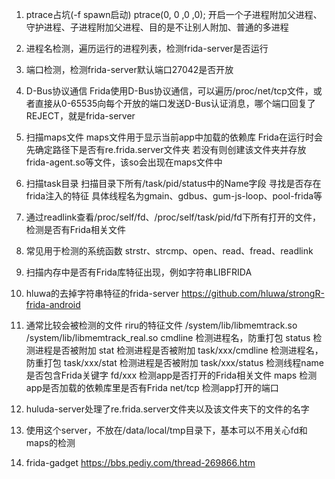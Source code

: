 1. ptrace占坑(-f spawn启动)
   ptrace(0, 0 ,0 ,0);
   开启一个子进程附加父进程、守护进程、子进程附加父进程、目的是不让别人附加、普通的多进程
2. 进程名检测，遍历运行的进程列表，检测frida-server是否运行
3. 端口检测，检测frida-server默认端口27042是否开放

4. D-Bus协议通信
   Frida使用D-Bus协议通信，可以遍历/proc/net/tcp文件，或者直接从0-65535向每个开放的端口发送D-Bus认证消息，哪个端口回复了REJECT，就是frida-server

5. 扫描maps文件
   maps文件用于显示当前app中加载的依赖库
   Frida在运行时会先确定路径下是否有re.frida.server文件夹
   若没有则创建该文件夹并存放frida-agent.so等文件，该so会出现在maps文件中

6. 扫描task目录
   扫描目录下所有/task/pid/status中的Name字段
   寻找是否存在frida注入的特征
   具体线程名为gmain、gdbus、gum-js-loop、pool-frida等

7. 通过readlink查看/proc/self/fd、/proc/self/task/pid/fd下所有打开的文件，检测是否有Frida相关文件

8. 常见用于检测的系统函数
   strstr、strcmp、open、read、fread、readlink

9. 扫描内存中是否有Frida库特征出现，例如字符串LIBFRIDA

10. hluwa的去掉字符串特征的frida-server
    https://github.com/hluwa/strongR-frida-android

11. 通常比较会被检测的文件
    riru的特征文件
    /system/lib/libmemtrack.so
    /system/lib/libmemtrack_real.so
    cmdline 检测进程名，防重打包
    status 检测进程是否被附加
    stat 检测进程是否被附加
    task/xxx/cmdline 检测进程名，防重打包
    task/xxx/stat 检测进程是否被附加
    task/xxx/status 检测线程name是否包含Frida关键字
    fd/xxx 检测app是否打开的Frida相关文件
    maps 检测app是否加载的依赖库里是否有Frida
    net/tcp 检测app打开的端口

12. huluda-server处理了re.frida.server文件夹以及该文件夹下的文件的名字
13. 使用这个server，不放在/data/local/tmp目录下，基本可以不用关心fd和maps的检测
14. frida-gadget https://bbs.pediy.com/thread-269866.htm
